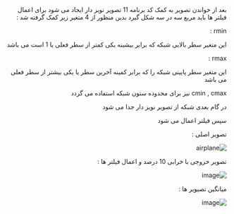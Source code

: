 <div dir = "rtl">
  بعد از خواندن تصویر به کمک کد برنامه 11 تصویر نویز دار ایجاد می شود
  برای اعمال فیلتر ها باید مربع سه در سه شکل گیرد بدین منظور از 4 متغیر زیر کمک گرفته شد :
  
  rmin :
  
  این متغیر سطر بالایی شبکه که برابر بیشینه یکی کمتر از سطر فعلی یا 1 است می باشد
  
  rmax :
  
  این متغیر سطر پایینی شبکه را که برابر کمینه آخرین سطر یا یکی بیشتر از سطر فعلی می باشد

  cmin , cmax نیز برای محدوده ستون شبکه استفاده می گردد
  
  در گام بعدی شبکه از تصویر نویز دار جدا می شود
  
  سپس فیلتر اعمال می شود
  
  تصویر اصلی :
  
  ![airplane](https://user-images.githubusercontent.com/80279784/113270493-c468b400-92ee-11eb-88c0-08d30defa062.png)

  تصویر خروجی با خرابی 10 درصد و اعمال فیلتر ها :
  
  ![image](https://user-images.githubusercontent.com/80279784/113270627-eeba7180-92ee-11eb-96af-c738f16493dc.png)

  میانگین تصیویر ها :
  
  ![image](https://user-images.githubusercontent.com/80279784/113312238-55578380-931f-11eb-8f22-def53240b550.png)

  
</div>
